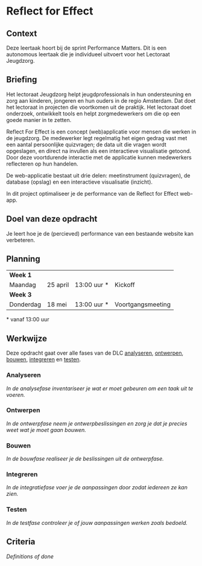 # Reflect for Effect

## Context
Deze leertaak hoort bij de sprint Performance Matters. Dit is een autonomous leertaak die je individueel uitvoert voor het Lectoraat Jeugdzorg.

## Briefing
Het lectoraat Jeugdzorg helpt jeugdprofessionals in hun ondersteuning en zorg aan kinderen, jongeren en hun ouders in de regio Amsterdam. Dat doet het lectoraat in projecten die voortkomen uit de praktijk. Het lectoraat doet onderzoek, ontwikkelt tools en helpt zorgmedewerkers om die op een goede manier in te zetten.

Reflect For Effect is een concept (web)applicatie voor mensen die werken in de jeugdzorg. De medewerker legt regelmatig het eigen gedrag vast met een aantal persoonlijke quizvragen; de data uit die vragen wordt opgeslagen, en direct na invullen als een interactieve visualisatie getoond. Door deze voortdurende interactie met de applicatie kunnen medewerkers reflecteren op hun handelen.

De web-applicatie bestaat uit drie delen: meetinstrument (quizvragen), de database (opslag) en een interactieve visualisatie (inzicht).

In dit project optimaliseer je de performance van de Reflect for Effect web-app. 

## Doel van deze opdracht
Je leert hoe je de (percieved) performance van een bestaande website kan verbeteren.

## Planning

<table>
    <tr>
        <td colspan="4"><b>Week 1</b></td>
    </tr>
    <tr>
        <td>Maandag</td>
        <td>25 april</td>
        <td>13:00 uur *</td>
        <td>Kickoff</td>
    </tr>
    <tr>
        <td colspan="4"><b>Week 3</b></td>
    </tr>
    <tr>
        <td>Donderdag</td>
        <td>18 mei</td>
        <td>13:00 uur *</td>
        <td>Voortgangsmeeting</td>
    </tr>
</table>
* vanaf 13:00 uur

## Werkwijze
Deze opdracht gaat over alle fases van de DLC [analyseren](#analyseren), [ontwerpen](#ontwerpen), [bouwen](#bouwen), [integreren](#integreren) en [testen](#testen).

### Analyseren
*In de analysefase inventariseer je wat er moet gebeuren om een taak uit te voeren.*

### Ontwerpen
*In de ontwerpfase neem je ontwerpbeslissingen en zorg je dat je precies weet wat je moet gaan bouwen.*

### Bouwen
*In de bouwfase realiseer je de beslissingen uit de ontwerpfase.*

### Integreren
*In de integratiefase voer je de aanpassingen door zodat iedereen ze kan zien.*

### Testen
*In de testfase controleer je of jouw aanpassingen werken zoals bedoeld.*

## Criteria
*Definitions of done*
